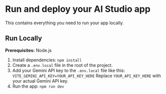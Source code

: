 # Run and deploy your AI Studio app

This contains everything you need to run your app locally.

## Run Locally

**Prerequisites:**  Node.js


1. Install dependencies:
   `npm install`
2. Create a `.env.local` file in the root of the project.
3. Add your Gemini API key to the `.env.local` file like this:
   `VITE_GEMINI_API_KEY=YOUR_API_KEY_HERE`
   Replace `YOUR_API_KEY_HERE` with your actual Gemini API key.
4. Run the app:
   `npm run dev`
